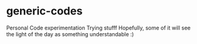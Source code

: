 # generic-codes
Personal Code experimentation
Trying stufff
Hopefully, some of it will see the light of the day as something understandable :)
